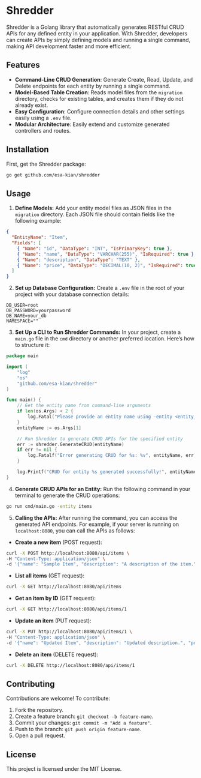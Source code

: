 # Shredder

Shredder is a Golang library that automatically generates RESTful CRUD APIs for any defined entity in your application. With Shredder, developers can create APIs by simply defining models and running a single command, making API development faster and more efficient.

## Features

- **Command-Line CRUD Generation**: Generate Create, Read, Update, and Delete endpoints for each entity by running a single command.
- **Model-Based Table Creation**: Reads model files from the `migration` directory, checks for existing tables, and creates them if they do not already exist.
- **Easy Configuration**: Configure connection details and other settings easily using a `.env` file.
- **Modular Architecture**: Easily extend and customize generated controllers and routes.

## Installation

First, get the Shredder package:

```bash
go get github.com/esa-kian/shredder
```

## Usage
1. **Define Models:** Add your entity model files as JSON files in the `migration` directory. Each JSON file should contain fields like the following example:
```json
{
  "EntityName": "Item",
  "Fields": [
    { "Name": "id", "DataType": "INT", "IsPrimaryKey": true },
    { "Name": "name", "DataType": "VARCHAR(255)", "IsRequired": true },
    { "Name": "description", "DataType": "TEXT" },
    { "Name": "price", "DataType": "DECIMAL(10, 2)", "IsRequired": true }
  ]
}
```

2. **Set up Database Configuration:** Create a `.env` file in the root of your project with your database connection details:
```dotenv
DB_USER=root
DB_PASSWORD=yourpassword
DB_NAME=your_db
NAMESPACE=""
```
3. **Set Up a CLI to Run Shredder Commands:** In your project, create a `main.go` file in the `cmd` directory or another preferred location. Here’s how to structure it:

```go
package main

import (
    "log"
    "os"
    "github.com/esa-kian/shredder"
)

func main() {
    // Get the entity name from command-line arguments
    if len(os.Args) < 2 {
        log.Fatal("Please provide an entity name using -entity <entity_name>")
    }
    entityName := os.Args[1]

    // Run Shredder to generate CRUD APIs for the specified entity
    err := shredder.GenerateCRUD(entityName)
    if err != nil {
        log.Fatalf("Error generating CRUD for %s: %v", entityName, err)
    }

    log.Printf("CRUD for entity %s generated successfully!", entityName)
}
```
4. **Generate CRUD APIs for an Entity:** Run the following command in your terminal to generate the CRUD operations:
```bash
go run cmd/main.go -entity items
```

5. **Calling the APIs:** After running the command, you can access the generated API endpoints. For example, if your server is running on `localhost:8080`, you can call the APIs as follows:
- **Create a new item** (POST request):
```bash
curl -X POST http://localhost:8080/api/items \
-H "Content-Type: application/json" \
-d '{"name": "Sample Item", "description": "A description of the item.", "price": 10.99}'
```

- **List all items** (GET request):
```bash
curl -X GET http://localhost:8080/api/items
```

- **Get an item by ID** (GET request):
```bash
curl -X GET http://localhost:8080/api/items/1
```

- **Update an item** (PUT request):
```bash
curl -X PUT http://localhost:8080/api/items/1 \
-H "Content-Type: application/json" \
-d '{"name": "Updated Item", "description": "Updated description.", "price": 12.99}'
```

- **Delete an item** (DELETE request):
```bash
curl -X DELETE http://localhost:8080/api/items/1
```


## Contributing
Contributions are welcome! To contribute:

1. Fork the repository.
2. Create a feature branch: `git checkout -b feature-name`.
3. Commit your changes: `git commit -m "Add a feature"`.
4. Push to the branch: `git push origin feature-name`.
5. Open a pull request.

## License
This project is licensed under the MIT License.


